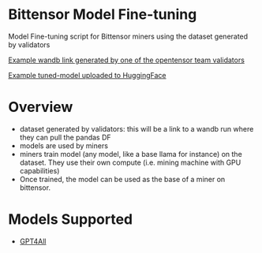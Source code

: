 # Bittensor Model Fine-tuning
Model Fine-tuning script for Bittensor miners using the dataset generated by validators

[Example wandb link generated by one of the opentensor team validators](https://wandb.ai/opentensor/opentensor-validator/runs/kltiefxf/overview?workspace=user-const69)

[Example tuned-model uploaded to HuggingFace](https://huggingface.co/asifhugs/GPT4ALL-Bittensor)

# Overview

- dataset generated by validators: this will be a link to a wandb run where they can pull the pandas DF
- models are used by miners
- miners train model (any model, like a base llama for instance) on the dataset. They use their own compute (i.e. mining machine with GPU capabilities)
- Once trained, the model can be used as the base of a miner on bittensor.

# Models Supported
- [GPT4All](https://github.com/salahawk/bittensor-model-finetune/tree/main/gpt4all)
